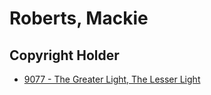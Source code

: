 # Roberts, Mackie

## Copyright Holder

- [9077 - The Greater Light, The Lesser Light](/hymns/9077.md)

